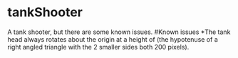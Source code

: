 # tankShooter
A tank shooter, but there are some known issues.
#Known issues
*The tank head always rotates about the origin at a height of (the hypotenuse of a right angled triangle with the 2 smaller sides both 200 pixels).
